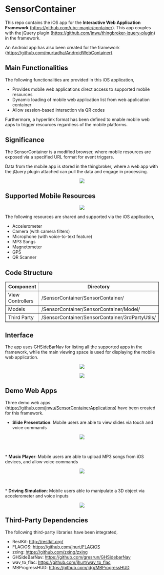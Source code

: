 SensorContainer
===============
This repo contains the iOS app for the <b>Interactive Web Application Framework</b> (https://github.com/ubc-magic/container).
This app couples with the jQuery plugin (https://github.com/jnwu/thingbroker-jquery-plugin) in the framework.

An Android app has also been created for the framework (https://github.com/murtadha/AndroidWebContainer).

Main Functionalities
--------------------
The following functionalities are provided in this iOS application,
* Provides mobile web applications direct access to supported mobile resources
* Dynamic loading of mobile web application list from web application container
* Allow session-based interaction via QR codes

Furthermore, a hyperlink format has been defined to enable mobile web apps to trigger resources regardless of the mobile platforms.


Significance
------------
The SensorContainer is a modified browser, where mobile resources are exposed via a specified URL format for event triggers.

Data from the mobile app is stored in the thingbroker, where a web app with the jQuery plugin attached can pull the data and engage in processing.

<p align="center">
  <img src="/Screenshot/diagram_a.png" />
</p>


Supported Mobile Resources
--------------------------
<p align="center">
  <img src="/Screenshot/diagram_b.png" />
</p>

The following resources are shared and supported via the iOS application,
* Accelerometer
* Camera (with camera filters)
* Microphone (with voice-to-text feature)
* MP3 Songs
* Magnetometer
* GPS
* QR Scanner


Code Structure
--------------
<p style="margin-left: auto; margin-right: auto;">
<table border="1" >
  <tr>
    <th width="25%" align="center">Component</th>
    <th width="75%" align="center">Directory</th>
  </tr>
  <tr>
    <td width="25%">View Controllers</td>
    <td width="75%">/SensorContainer/SensorContainer/</td>
  </tr>
  <tr>
    <td width="25%">Models</td>
    <td width="75%">/SensorContainer/SensorContainer/Model/</td>
  </tr>
  <tr>
    <td width="25%">Third Party</td>
    <td width="75%">/SensorContainer/SensorContainer/3rdPartyUtils/</td>
  </tr>
</table>
</p>



Interface
---------
The app uses GHSideBarNav for listing all the supported apps in the framework, while the main viewing space is used for displaying the mobile web application.

<p align="center">  
  <img src="/Screenshot/side_panel.png" />
</p>

<p align="center">
  <img src="/Screenshot/mobile_web_interface.png" />
</p>


Demo Web Apps
-------------
Three demo web apps (https://github.com/jnwu/SensorContainerApplications) have been created for this framework.

* <b>Slide Presentation</b>: Mobile users are able to view slides via touch and voice commands
<p align="center">
  <img src="/Screenshot/presentation.png" />
</p>
<br />
<br />
* <b>Music Player</b>: Mobile users are able to upload MP3 songs from iOS devices, and allow voice commands
<p align="center">
  <img src="/Screenshot/music.png" />
</p>
<br />
<br />
* <b>Driving Simulation</b>: Mobile users able to manipulate a 3D object via accelerometer and voice inputs
<p align="center">
  <img src="/Screenshot/driving_simulation.png" />
</p>


Third-Party Dependencies
-----------------------
The following third-party libraries have been integrated,
* RestKit: http://restkit.org/        
* FLACiOS: https://github.com/jhurt/FLACiOS
* zxing: https://github.com/zxing/zxing
* GHSideBarNav: https://github.com/gresrun/GHSidebarNav
* wav_to_flac: https://github.com/jhurt/wav_to_flac
* MBProgressHUD: https://github.com/jdg/MBProgressHUD
